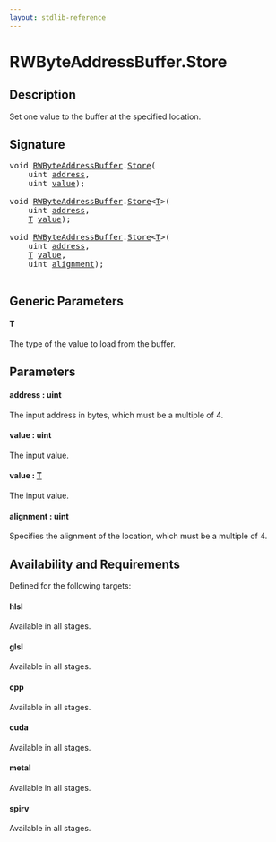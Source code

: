 ```yaml
---
layout: stdlib-reference
---
```


# RWByteAddressBuffer\.Store

## Description

Set one value to the buffer at the specified location.



## Signature 

<pre>
<span class="code_keyword">void</span> <a href="../types/rwbyteaddressbuffer-0126d/index.html" class="code_type">RWByteAddressBuffer</a>.<a href="store-0.html">Store</a>(
    <span class="code_keyword">uint</span> <a href="store-0.html#decl-address" class="code_param">address</a>,
    <span class="code_keyword">uint</span> <a href="store-0.html#decl-value" class="code_param">value</a>);

<span class="code_keyword">void</span> <a href="../types/rwbyteaddressbuffer-0126d/index.html" class="code_type">RWByteAddressBuffer</a>.<a href="store-0.html">Store</a>&lt;<a href="store-0.html#typeparam-T" class="code_type">T</a>&gt;(
    <span class="code_keyword">uint</span> <a href="store-0.html#decl-address" class="code_param">address</a>,
    <a href="store-0.html#typeparam-T" class="code_type">T</a> <a href="store-0.html#decl-value" class="code_param">value</a>);

<span class="code_keyword">void</span> <a href="../types/rwbyteaddressbuffer-0126d/index.html" class="code_type">RWByteAddressBuffer</a>.<a href="store-0.html">Store</a>&lt;<a href="store-0.html#typeparam-T" class="code_type">T</a>&gt;(
    <span class="code_keyword">uint</span> <a href="store-0.html#decl-address" class="code_param">address</a>,
    <a href="store-0.html#typeparam-T" class="code_type">T</a> <a href="store-0.html#decl-value" class="code_param">value</a>,
    <span class="code_keyword">uint</span> <a href="store-0.html#decl-alignment" class="code_param">alignment</a>);

</pre>

## Generic Parameters

####  <a id="typeparam-T"></a>T
The type of the value to load from the buffer.


## Parameters

####  <a id="decl-address"></a>address  : uint
The input address in bytes, which must be a multiple of 4.

####  <a id="decl-value"></a>value  : uint
The input value.

####  <a id="decl-value"></a>value  : [T](store-0.html#typeparam-T)
The input value.

####  <a id="decl-alignment"></a>alignment  : uint
Specifies the alignment of the location, which must be a multiple of 4.


## Availability and Requirements

Defined for the following targets:

#### hlsl
Available in all stages.

#### glsl
Available in all stages.

#### cpp
Available in all stages.

#### cuda
Available in all stages.

#### metal
Available in all stages.

#### spirv
Available in all stages.



